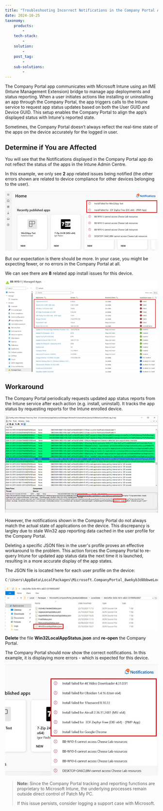 ```yaml
---
title: "Troubleshooting Incorrect Notifications in the Company Portal App"
date: 2024-10-25
taxonomy:
    products:
        - 
    tech-stack:
        - 
    solution:
        - 
    post_tag:
        - 
    sub-solutions:
        - 
---
```


The Company Portal app communicates with Microsoft Intune using an IME (Intune Management Extension) bridge to manage app deployments and status reporting. When a user initiates actions like installing or uninstalling an app through the Company Portal, the app triggers calls to the Intune service to request app status updates based on both the User GUID and Device GUID. This setup enables the Company Portal to align the app’s displayed status with Intune's reported state.

Sometimes, the Company Portal doesn’t always reflect the real-time state of the apps on the device accurately for the logged in user.

## Determine if You are Affected

You will see that the Notifications displayed in the Company Portal app do not reflect the status of the apps in the Intune Admin Centre.

In this example, we only see **2** app related issues being notified (the other errors shown are related to device compliance for other devices belonging to the user).

![](/_images/company_portal_notifications_1.jpg)

But our expectation is there should be more. In your case, you might be expecting fewer, or no errors in the Company Portal at all.

We can see there are **8** related app install issues for this device.

![](/_images/company_portal_notifications_2.jpg)

## Workaround

The Company Portal periodically requests updated app status reports from the Intune service after each action (e.g. install, uninstall). It tracks the app status by requesting reports for the Intune enrolled device. 

![](/_images/company_portal_notifications_5.jpg)

However, the notifications shown in the Company Portal do not always match the actual state of applications on the device. This discrepancy is largley due to stale Win32 app reporting data cached in the user profile for the Company Portal.

Deleting a specific JSON files in the user's profile proves an effective workaround to the problem. This action forces the Company Portal to re-query Intune for updated app status data the next time it is launched, resulting in a more accurate display of the app states.

The JSON file is located here for each user profile on the device:

```
C:\Users\AppData\LocalPackages\Microsoft.CompanyPortal_8wekyb3d8bbweLocalState<>
```

![](/_images/company_portal_notifications_3.jpg)

**Delete** the file **Win32LocalAppStatus.json** and **re-open** the Company Portal.

The Company Portal should now show the correct notifications. In this example, it is displaying more errors - which is expected for this device.

![](/_images/company_portal_notifications_4.jpg)

> **Note:** Since the Company Portal tracking and reporting functions are proprietary to Microsoft Intune, the underlying processes remain outside direct control of Patch My PC.
> 
> If this issue persists, consider logging a support case with Microsoft.